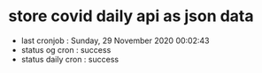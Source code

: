 # store covid daily api as json data

- last cronjob : Sunday, 29 November 2020 00:02:43
- status og cron : success
- status daily cron : success
      
      